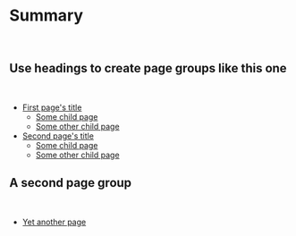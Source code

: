 # Summary
​
## Use headings to create page groups like this one
​
* [First page's title](page1/README.md)
  * [Some child page](page1/page1-1.md)
  * [Some other child page](part1/page1-2.md)
* [Second page's title](page2/README.md)
  * [Some child page](page2/page2-1.md)
  * [Some other child page](part2/page2-2.md)

## A second page group
​
* [Yet another page](another-page.md)
